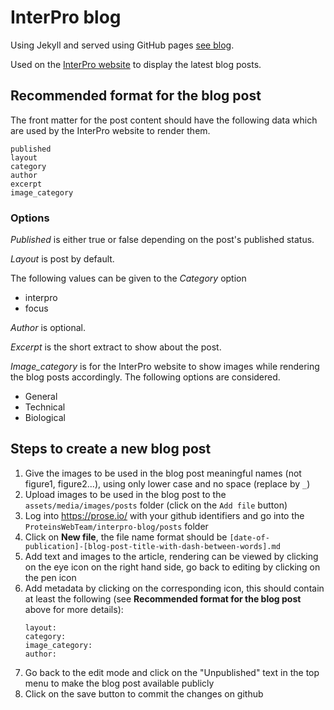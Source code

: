 InterPro blog
=============

Using Jekyll and served using GitHub pages
[see blog](https://ProteinsWebTeam.github.io/interpro-blog/).

Used on the [InterPro website](https://www.ebi.ac.uk/interpro/)
to display the latest blog posts.

## Recommended format for the blog post
The front matter for the post content should have the following data which are used by the InterPro website to render them.

```
published
layout
category
author
excerpt
image_category
```

### Options
_Published_ is either true or false depending on the post's published status.

_Layout_ is post by default.

The following values can be given to the _Category_ option  
* interpro
* focus

_Author_ is optional. 

_Excerpt_ is the short extract to show about the post.

_Image_category_ is for the InterPro website to show images while rendering the blog posts accordingly. The following options are considered.
* General
* Technical
* Biological

## Steps to create a new blog post

1. Give the images to be used in the blog post meaningful names (not figure1, figure2...), using only lower case and no space (replace by `_`)
2. Upload images to be used in the blog post to the `assets/media/images/posts` folder (click on the `Add file` button)
3. Log into https://prose.io/ with your github identifiers and go into the `ProteinsWebTeam/interpro-blog/posts` folder
4. Click on **New file**, the file name format should be `[date-of-publication]-[blog-post-title-with-dash-between-words].md`
5. Add text and images to the article, rendering can be viewed by clicking on the eye icon on the right hand side, go back to editing by clicking on the pen icon
6. Add metadata by clicking on the corresponding icon, this should contain at least the following (see **Recommended format for the blog post** above for more details):
	```
    layout:
    category:
    image_category:
    author:
    ```
6. Go back to the edit mode and click on the "Unpublished" text in the top menu to make the blog post available publicly
7. Click on the save button to commit the changes on github
